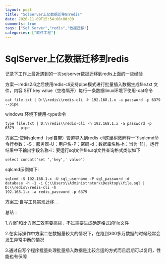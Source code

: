 ```yaml
---
layout: post
title: "SqlServer上亿数据迁移到redis"
date: 2020-11-09T15:54:08+08:00
comments: true
tags: ["Sql Server","redis","数据迁移"]
categories: ["软件工程"]
---
```


# SqlServer上亿数据迁移到redis

记录下工作上最近遇到的一次sqlserver数据迁移到redis上面的一些经验

方案一:redis2.6之后使用redis-cli支持pipe模式进行批量插入数据生成file.txt 文件，内容 SET key value（空格隔开）每行一条数据linux环境下使用-cat命令

```
cat file.txt | D:\\redis\\redis-cli -h 192.168.1.x -a password -p 6379 --pipe
```

windows 环境下使用-type命令

```
type file.txt | D:\\redis\\redis-cli -h 192.168.1.x -a password -p 6379 --pipe
```

方案二:使用sqlcmd（sql自带）管道导入到redis-cli这里稍微解释一下sqlcmd命令行参数：-S：服务器-U：用户名-P：密码-d：数据库名称-h：当为-1时，运行结果中不输出字段名称-i：要运行sql文件file.sql文件查询格式类似如下

```
select concat('set ','key',' value')
```

sqlcmd示例如下:

```
sqlcmd -S 192.168.1.x -U sql_username -P sql_password -d
database -h -1 -i C:\\Users\\Administrator\\Desktop\\file.sql | D:\\redis\\redis-cli -h
192.168.1.x -a redis_password -p 6379
```

方案三:自写工具实现迁移...

总结：

1.方案1和比方案二效率要高些，不过需要生成确定格式的file文件

2.在实际操作中方案二在数据量较大的情况下，在跑到300多万数据的时候经常会发生异常中断的情况

3.通过自写个程序批量处理批量插入数据是比较合适的方式而且后期可以复用，性能也有保障